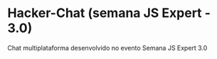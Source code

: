 # Hacker-Chat (semana JS Expert - 3.0)

Chat multiplataforma desenvolvido no evento Semana JS Expert 3.0
